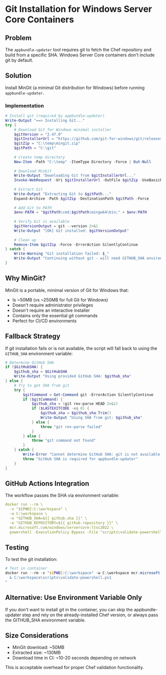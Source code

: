 # Git Installation for Windows Server Core Containers

## Problem

The `appbundle-updater` tool requires git to fetch the Chef repository and build from a specific SHA. Windows Server Core containers don't include git by default.

## Solution

Install MinGit (a minimal Git distribution for Windows) before running `appbundle-updater`.

### Implementation

```powershell
# Install git (required by appbundle-updater)
Write-Output "==> Installing Git..."
try {
    # Download Git for Windows minimal installer
    $gitVersion = "2.47.0"
    $gitInstallerUrl = "https://github.com/git-for-windows/git/releases/download/v$gitVersion.windows.1/MinGit-$gitVersion-64-bit.zip"
    $gitZip = "C:\temp\mingit.zip"
    $gitPath = "C:\git"
    
    # Create temp directory
    New-Item -Path "C:\temp" -ItemType Directory -Force | Out-Null
    
    # Download MinGit
    Write-Output "Downloading Git from $gitInstallerUrl..."
    Invoke-WebRequest -Uri $gitInstallerUrl -OutFile $gitZip -UseBasicParsing
    
    # Extract Git
    Write-Output "Extracting Git to $gitPath..."
    Expand-Archive -Path $gitZip -DestinationPath $gitPath -Force
    
    # Add Git to PATH
    $env:PATH = "$gitPath\cmd;$gitPath\mingw64\bin;" + $env:PATH
    
    # Verify Git is available
    $gitVersionOutput = git --version 2>&1
    Write-Output "[OK] Git installed: $gitVersionOutput"
    
    # Clean up
    Remove-Item $gitZip -Force -ErrorAction SilentlyContinue
} catch {
    Write-Warning "Git installation failed: $_"
    Write-Output "Continuing without git - will need GITHUB_SHA environment variable"
}
```

## Why MinGit?

MinGit is a portable, minimal version of Git for Windows that:
- Is ~50MB (vs ~250MB for full Git for Windows)
- Doesn't require administrator privileges
- Doesn't require an interactive installer
- Contains only the essential git commands
- Perfect for CI/CD environments

## Fallback Strategy

If git installation fails or is not available, the script will fall back to using the `GITHUB_SHA` environment variable:

```powershell
# Determine GitHub SHA
if ($GitHubSHA) {
    $github_sha = $GitHubSHA
    Write-Output "Using provided GitHub SHA: $github_sha"
} else {
    # Try to get SHA from git
    try {
        $gitCommand = Get-Command git -ErrorAction SilentlyContinue
        if ($gitCommand) {
            $github_sha = (git rev-parse HEAD 2>&1)
            if ($LASTEXITCODE -eq 0) {
                $github_sha = $github_sha.Trim()
                Write-Output "Using SHA from git: $github_sha"
            } else {
                throw "git rev-parse failed"
            }
        } else {
            throw "git command not found"
        }
    } catch {
        Write-Error "Cannot determine GitHub SHA: git is not available and GITHUB_SHA environment variable is not set"
        throw "GitHub SHA is required for appbundle-updater"
    }
}
```

## GitHub Actions Integration

The workflow passes the SHA via environment variable:

```yaml
docker run --rm \
  -v "${PWD}:C:\workspace" \
  -w C:\workspace \
  -e "GITHUB_SHA=${{ github.sha }}" \
  -e "GITHUB_REPOSITORY=${{ github.repository }}" \
  mcr.microsoft.com/windows/servercore:ltsc2022 \
  powershell -ExecutionPolicy Bypass -File "scripts\validate-powershell.ps1"
```

## Testing

To test the git installation:

```powershell
# Test in container
docker run --rm -v "${PWD}:C:\workspace" -w C:\workspace mcr.microsoft.com/windows/servercore:ltsc2022 powershell -ExecutionPolicy Bypass -Command "
  & C:\workspace\scripts\validate-powershell.ps1
"
```

## Alternative: Use Environment Variable Only

If you don't want to install git in the container, you can skip the appbundle-updater step and rely on the already-installed Chef version, or always pass the GITHUB_SHA environment variable.

## Size Considerations

- MinGit download: ~50MB
- Extracted size: ~130MB
- Download time in CI: ~10-20 seconds depending on network

This is acceptable overhead for proper Chef validation functionality.
